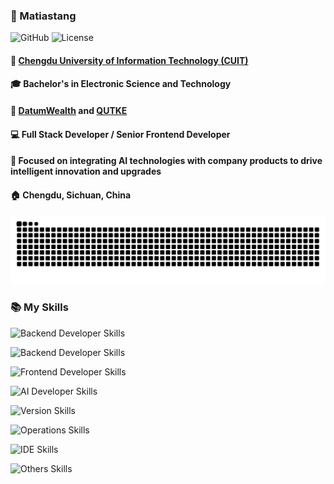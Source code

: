 <!--
 * @Author: matiastang
 * @Date: 2023-05-22 17:25:26
 * @LastEditors: matiastang
 * @LastEditTime: 2024-12-27 15:59:46
 * @FilePath: /matiastang/README.md
 * @Description: GitHub Matiastang
-->
### 👨 Matiastang

![GitHub](https://img.shields.io/badge/GitHub-%40matiastang-%23?style=flat&logo=github&logoColor=white) ![License](https://img.shields.io/github/license/matiastang/matiastang)

#### 🏫 [Chengdu University of Information Technology (CUIT)](https://www.cuit.edu.cn)
#### 🎓 Bachelor's in Electronic Science and Technology
#### 🏢 [DatumWealth](https://www.datumwealth.com) and [QUTKE](http://www.qtflows.com)
#### 💻 Full Stack Developer / Senior Frontend Developer
#### 💼 Focused on integrating AI technologies with company products to drive intelligent innovation and upgrades
#### 🏠 Chengdu, Sichuan, China

<!-- snake -->

<picture>
  <source media="(prefers-color-scheme: dark)" srcset="https://github.com/matiastang/matiastang/blob/output/github-snake-dark.svg" />
  <source media="(prefers-color-scheme: light)" srcset="https://github.com/matiastang/matiastang/blob/output/github-snake.svg" />
  <img alt="github-snake" src="https://github.com/matiastang/matiastang/blob/output/github-snake.svg" />
</picture>

<!-- GitHub Stats -->

<!-- ![matiastang github stats](https://github-readme-stats.vercel.app/api?username=matiastang&theme=github) -->

### 📚 My Skills

<!-- Development Language -->

![Backend Developer Skills](https://skillicons.dev/icons?perline=10&i=c,dart,go,kotlin,py,rust,swift,js,ts)

<!-- Backend -->

![Backend Developer Skills](https://skillicons.dev/icons?perline=10&i=fastapi,flask,laravel,mongodb,mysql,nodejs,postman,powershell,redis,sqlite)

<!-- Frontend -->

![Frontend Developer Skills](https://skillicons.dev/icons?perline=10&i=babel,bootstrap,css,d3,flutter,gulp,html,jest,jquery,less,nextjs,npm,opencv,pinia,pnpm,react,redux,rollupjs,sass,svelte,svg,threejs,vite,vue,webpack,windicss,yarn)

<!-- AI -->

![AI Developer Skills](https://skillicons.dev/icons?perline=10&i=ai,pytorch,tensorflow)

<!-- Version -->

![Version Skills](https://skillicons.dev/icons?perline=10&i=git,github,gitlab)

<!-- Operations -->

![Operations Skills](https://skillicons.dev/icons?perline=10&i=docker,kubernetes,linux,nginx,ubuntu)

<!-- IDE -->

![IDE Skills](https://skillicons.dev/icons?perline=10&i=bash,idea,pycharm,vim,vscode)

<!-- Others -->

![Others Skills](https://skillicons.dev/icons?perline=10&i=blender,md,matlab,stackoverflow)
